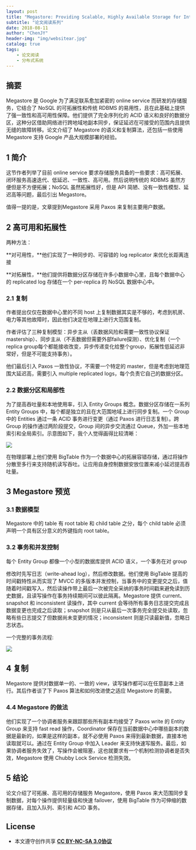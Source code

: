 ```yaml
---
layout: post
title: "Megastore: Providing Scalable, Highly Available Storage for Interactive Services"
subtitle: "论文阅读系列"
date: 2018-08-11
author: "ChenJY"
header-img: "img/websitear.jpg"
catalog: true
tags: 
    - 论文阅读
    - 分布式系统
---
```


## 摘要
Megastore 是 Google 为了满足联系愈加紧密的 online service 而研发的存储服务，它结合了 NoSQL 的可拓展性和传统 RDBMS 的易用性，且在此基础上提供了强一致性和高可用性保障。他们提供了完全序列化的 ACID 语义和良好的数据分区，这种分区借助网络进行跨地域地副本同步，保证延迟在可接受的范围内且提供无缝的故障转移。论文介绍了 Megastore 的语义和复制算法，还包括一些使用 Megastore 支持 Google 产品大规模部署的经验。

## 1 简介
这节作者列举了目前 online service 要求存储服务具备的一些要求：高可拓展、闭环服务高速迭代、低延迟、一致性、高可用。然后说明传统的 RDBMS 虽然方便但是不方便拓展；NoSQL 虽然拓展性好，但是 API 简陋、没有一致性模型、延迟高等问题，最后引出 Megastore。

值得一提的是，文章提到Megastore 采用 Paxos 来复制主要用户数据。

## 2 高可用和拓展性
两种方法：

**对可用性，**他们实现了一种同步的、可容错的 log replicator 来优化长距离连接

**对拓展性，**他们提供将数据分区存储在许多小数据中心里，且每个数据中心的 replicated log 存储在一个 per-replica 的 NoSQL 数据中心中。

### 2.1 复制
作者提出仅仅在数据中心里的不同 host 上复制数据其实是不够的，考虑到机房、电力等其他故障时，因此他们决定在地理上进行大范围复制。

作者评估了三种复制模型：异步主从（丢数据风险和需要一致性协议保证 mastership）、同步主从（不丢数据但需要外部failure探测）、优化复制（一个replica group每个都能接收改变，异步传递变化给整个group，拓展性低延迟非常好，但是不可能支持事务）。

他们最后引入 Paxos 一致性协议，不需要一个特定的 master，但是考虑到地理范围大延迟高，需要引入 multiple replicated logs，每个负责它自己的数据分区。

### 2.2 数据分区和局部性

为了提高吞吐量和本地使用率，引入 Entity Groups 概念。数据分区存储在一系列 Entity Groups 中，每个都是独立的且在大范围地域上进行同步复制。一个 Group 中的 Entities 通过一条 ACID 事务进行变更（通过 Paxos 进行日志复制）。跨 Group 的操作通过两阶段提交，Group 间的异步交流通过 Queue，外加一些本地索引和全局索引。示意图如下，我个人觉得画得比较清晰：

![](https://pic4.zhimg.com/80/v2-f88c650d0feaa52a91ff49a0355a5bd2_hd.jpg)

在物理部署上他们使用 BigTable 作为一个数据中心的拓展容错存储，通过将操作分散至多行来支持随机读写吞吐。让应用自身控制数据安放位置来减小延迟提高吞吐量。

## 3 Megastore 预览

### 3.1 数据模型

Megastore 中的 table 有 root table 和 child table 之分，每个 child table 必须声明一个具有区分意义的外键指向 root table。

### 3.2 事务和并发控制
每个 Entity Group 都像一个小型的数据库提供 ACID 语义，一个事务在对 group

修改时先写日志（write-ahead log），然后修改数据。他们使用 BigTable 提高的时间戳特性从而实现了 MVCC 的多版本并发控制，当事务中的变更提交之后，值随着时间戳写入，然后读操作带上最后一次被完全采纳的事务时间戳来避免读到历史数据，且读写操作在事务持续期间可以彼此隔离。Megastore 提供 current、snapshot 和 inconsistent 读操作，其中 current 会等待所有事务日志提交完成且数据变更也完成之后读取；snapshot 则是只从最后一次事务完全提交处读取，忽略有些日志提交了但数据尚未变更的情况；inconsistent 则是只读最新值，忽略日志状态。

一个完整的事务流程:

![](https://pic3.zhimg.com/80/v2-2adb990f59b06879e3c404e6494d40b7_hd.jpg)


## 4 复制
Megastore 提供对数据单一的、一致的 view，读写操作都可以在任意副本上进行。其后作者谈了下 Paxos 算法和如何改进使之适应 Megastore 的需要。

### 4.4 Megastore 的做法

他们实现了一个协调者服务来跟踪那些所有副本均接受了 Paxos write 的 Entity Group 来支持 fast read 操作，Coordinator 保存在当前数据中心中哪些副本的数据是最新的，如果是这样的副本，就不必使用 Paxos 来得到最新数据，直接本地读取就可以。通过在 Entity Group 中加入 Leader 来支持快速写服务。最后，如果协调者服务失效了，写操作会被阻塞，这也就要求有一个机制检测协调者是否失效，Megastore 使用 Chubby Lock Service 检测失效。

## 5 结论
论文介绍了可拓展、高可用的存储服务 Megastore，使用 Paxos 来大范围同步复制数据，对每个操作提供轻量级和快速 failover，使用 BigTable 作为可伸缩的数据存储，且加入队列、索引和 ACID 事务。

## License
* 本文遵守创作共享 <a href="https://creativecommons.org/licenses/by-nc-sa/3.0/cn/" target="_blank"><b>CC BY-NC-SA 3.0协议</b></a>